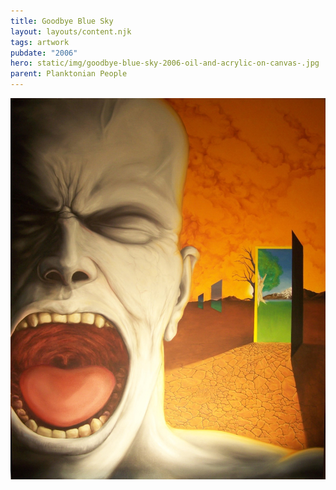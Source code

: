 ```yaml
---
title: Goodbye Blue Sky
layout: layouts/content.njk
tags: artwork
pubdate: "2006"
hero: static/img/goodbye-blue-sky-2006-oil-and-acrylic-on-canvas-.jpg
parent: Planktonian People
---
```

![Goodbye Blue Sky, 2006, Oil and acrylic on canvas](/static/img/goodbye-blue-sky-2006-oil-and-acrylic-on-canvas-.jpg)
